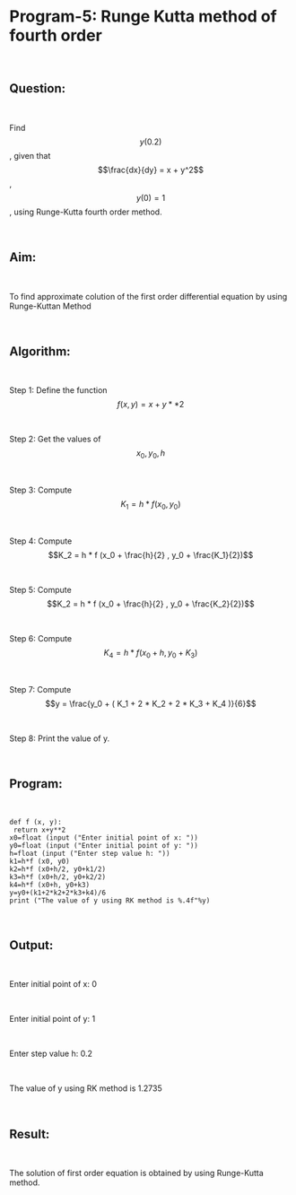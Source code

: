 # Program-5: Runge Kutta method of fourth order

<br>

## Question:

<br>

Find $$y(0.2)$$, given that $$\frac{dx}{dy} = x + y^2$$ , $$y(0) = 1$$ , using Runge-Kutta fourth order method.

<br>

## Aim:

<br>

To find approximate colution of the first order differential equation by using Runge-Kuttan Method

<br>

## Algorithm:

<br>

Step 1: Define the function $$f(x,y) = x + y ** 2$$

<br>

Step 2: Get the values of $$x_0, y_0, h$$

<br>

Step 3: Compute $$K_1 = h * f (x_0, y_0)$$

<br>

Step 4: Compute $$K_2 = h * f (x_0 + \frac{h}{2} , y_0 + \frac{K_1}{2})$$

<br>

Step 5: Compute $$K_2 = h * f (x_0 + \frac{h}{2} , y_0 + \frac{K_2}{2})$$

<br>

Step 6: Compute $$K_4 = h * f (x_0 + h , y_0 + K_3)$$

<br>

Step 7: Compute $$y = \frac{y_0 + ( K_1 + 2 * K_2 + 2 * K_3 + K_4 )}{6}$$

<br>

Step 8: Print the value of y.

<br>

## Program:

<br>

```
def f (x, y):
 return x+y**2
x0=float (input ("Enter initial point of x: "))
y0=float (input ("Enter initial point of y: "))
h=float (input ("Enter step value h: "))
k1=h*f (x0, y0)
k2=h*f (x0+h/2, y0+k1/2)
k3=h*f (x0+h/2, y0+k2/2)
k4=h*f (x0+h, y0+k3)
y=y0+(k1+2*k2+2*k3+k4)/6
print ("The value of y using RK method is %.4f"%y) 
```

<br>

## Output:

<br>

Enter initial point of x: 0

<br>

Enter initial point of y: 1

<br>

Enter step value h: 0.2

<br>

The value of y using RK method is 1.2735 

<br>

## Result:

<br>

The solution of first order equation is obtained by using Runge-Kutta method.
